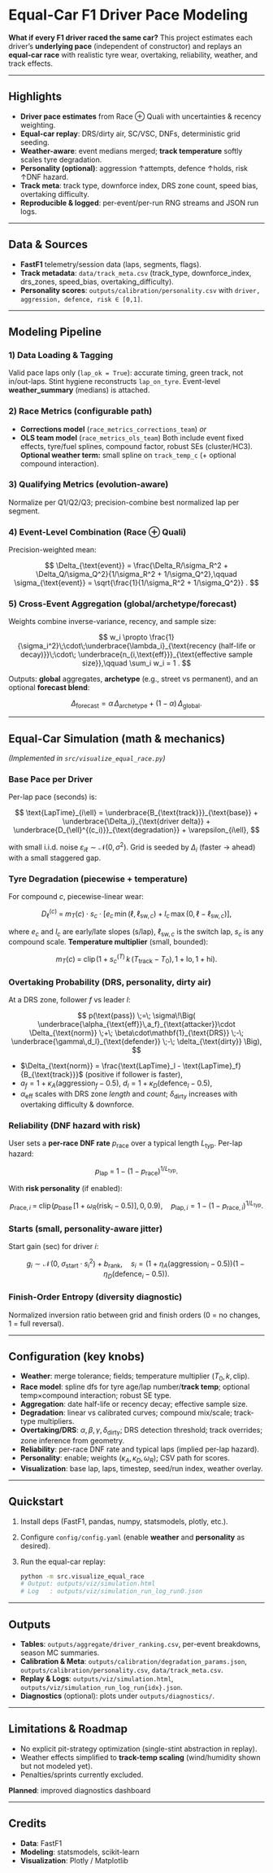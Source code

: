 # Equal-Car F1 Driver Pace Modeling

**What if every F1 driver raced the same car?**
This project estimates each driver’s **underlying pace** (independent of constructor) and replays an **equal-car race** with realistic tyre wear, overtaking, reliability, weather, and track effects.

---

## Highlights

* **Driver pace estimates** from Race ⊕ Quali with uncertainties & recency weighting.
* **Equal-car replay**: DRS/dirty air, SC/VSC, DNFs, deterministic grid seeding.
* **Weather-aware**: event medians merged; **track temperature** softly scales tyre degradation.
* **Personality (optional)**: aggression ↑attempts, defence ↑holds, risk ↑DNF hazard.
* **Track meta**: track type, downforce index, DRS zone count, speed bias, overtaking difficulty.
* **Reproducible & logged**: per-event/per-run RNG streams and JSON run logs.

---

## Data & Sources

* **FastF1** telemetry/session data (laps, segments, flags).
* **Track metadata**: `data/track_meta.csv` (track\_type, downforce\_index, drs\_zones, speed\_bias, overtaking\_difficulty).
* **Personality scores**: `outputs/calibration/personality.csv` with `driver, aggression, defence, risk ∈ [0,1]`.

---

## Modeling Pipeline

### 1) Data Loading & Tagging

Valid pace laps only (`lap_ok = True`): accurate timing, green track, not in/out-laps.
Stint hygiene reconstructs `lap_on_tyre`. Event-level **weather\_summary** (medians) is attached.

### 2) Race Metrics (configurable path)

* **Corrections model** (`race_metrics_corrections_team`) *or*
* **OLS team model** (`race_metrics_ols_team`)
  Both include event fixed effects, tyre/fuel splines, compound factor, robust SEs (cluster/HC3).
  **Optional weather term:** small spline on `track_temp_c` (+ optional compound interaction).

### 3) Qualifying Metrics (evolution-aware)

Normalize per Q1/Q2/Q3; precision-combine best normalized lap per segment.

### 4) Event-Level Combination (Race ⊕ Quali)

Precision-weighted mean:

$$
\Delta_{\text{event}}
= \frac{\Delta_R/\sigma_R^2 + \Delta_Q/\sigma_Q^2}{1/\sigma_R^2 + 1/\sigma_Q^2},\qquad
\sigma_{\text{event}} = \sqrt{\frac{1}{1/\sigma_R^2 + 1/\sigma_Q^2}} .
$$

### 5) Cross-Event Aggregation (global/archetype/forecast)

Weights combine inverse-variance, recency, and sample size:

$$
w_i \propto \frac{1}{\sigma_i^2}\;\cdot\;\underbrace{\lambda_i}_{\text{recency (half-life or decay)}}\;\cdot\;
\underbrace{n_{i,\text{eff}}}_{\text{effective sample size}},\qquad \sum_i w_i = 1 .
$$

Outputs: **global** aggregates, **archetype** (e.g., street vs permanent), and an optional **forecast blend**:

$$
\Delta_{\text{forecast}} = \alpha\,\Delta_{\text{archetype}} + (1-\alpha)\,\Delta_{\text{global}} .
$$

---

## Equal-Car Simulation (math & mechanics)

*(Implemented in `src/visualize_equal_race.py`)*

### Base Pace per Driver

Per-lap pace (seconds) is:

$$
\text{LapTime}_{i\ell} = \underbrace{B_{\text{track}}}_{\text{base}} + 
\underbrace{\Delta_i}_{\text{driver delta}} + 
\underbrace{D_{\ell}^{(c_i)}}_{\text{degradation}} +
\varepsilon_{i\ell},
$$

with small i.i.d. noise $\varepsilon_{i\ell}\sim \mathcal{N}(0,\sigma^2)$.
Grid is seeded by $\Delta_i$ (faster → ahead) with a small staggered gap.

### Tyre Degradation (piecewise + temperature)

For compound $c$, piecewise-linear wear:

$$
D_{\ell}^{(c)} \;=\; m_T(c)\cdot s_c \cdot
\big[e_c\,\min(\ell, \ell_{\text{sw},c})\;+\;l_c\,\max(0,\,\ell-\ell_{\text{sw},c})\big],
$$

where $e_c$ and $l_c$ are early/late slopes (s/lap), $\ell_{\text{sw},c}$ is the switch lap, $s_c$ is any compound scale.
**Temperature multiplier** (small, bounded):

$$
m_T(c) \;=\; \mathrm{clip}\!\left(1 + s_c^{(T)}\,k\,(T_{\text{track}}-T_0),\, 1+\text{lo},\, 1+\text{hi}\right).
$$

### Overtaking Probability (DRS, personality, dirty air)

At a DRS zone, follower $f$ vs leader $l$:

$$
p(\text{pass}) \;=\; \sigma\!\Big(
\underbrace{\alpha_{\text{eff}}\,a_f}_{\text{attacker}}\cdot \Delta_{\text{norm}}
\;+\; \beta\cdot\mathbf{1}_{\text{DRS}}
\;-\; \underbrace{\gamma\,d_l}_{\text{defender}}
\;-\; \delta_{\text{dirty}}
\Big),
$$

* $\Delta_{\text{norm}} = \frac{\text{LapTime}_l - \text{LapTime}_f}{B_{\text{track}}}$ (positive if follower is faster),
* $a_f = 1 + \kappa_A(\text{aggression}_f-0.5)$, $d_l = 1 + \kappa_D(\text{defence}_l-0.5)$,
* $\alpha_{\text{eff}}$ scales with DRS zone *length* and *count*; $\delta_{\text{dirty}}$ increases with overtaking difficulty & downforce.

### Reliability (DNF hazard with risk)

User sets a **per-race DNF rate** $p_{\text{race}}$ over a typical length $L_{\text{typ}}$.
Per-lap hazard:

$$
p_{\text{lap}} \;=\; 1 - (1 - p_{\text{race}})^{1/L_{\text{typ}}}.
$$

With **risk personality** (if enabled):

$$
p_{\text{race},i} \;=\; \mathrm{clip}\!\big(p_{\text{base}}\,[1 + \omega_R(\text{risk}_i-0.5)],\,0,\,0.9\big),\quad
p_{\text{lap},i} = 1 - (1 - p_{\text{race},i})^{1/L_{\text{typ}}}.
$$

### Starts (small, personality-aware jitter)

Start gain (sec) for driver $i$:

$$
g_i \sim \mathcal{N}\!\big(0,\;\sigma_{\text{start}}\cdot s_i^2\big) + b_{\text{rank}},\quad
s_i = (1 + \eta_A(\text{aggression}_i-0.5))(1 - \eta_D(\text{defence}_i-0.5)).
$$

### Finish-Order Entropy (diversity diagnostic)

Normalized inversion ratio between grid and finish orders (0 = no changes, 1 = full reversal).

---

## Configuration (key knobs)

* **Weather**: merge tolerance; fields; temperature multiplier $(T_0,k,\text{clip})$.
* **Race model**: spline dfs for tyre age/lap number/**track temp**; optional temp×compound interaction; robust SE type.
* **Aggregation**: date half-life or recency decay; effective sample size.
* **Degradation**: linear vs calibrated curves; compound mix/scale; track-type multipliers.
* **Overtaking/DRS**: $\alpha,\beta,\gamma,\delta_{\text{dirty}}$; DRS detection threshold; track overrides; zone inference from geometry.
* **Reliability**: per-race DNF rate and typical laps (implied per-lap hazard).
* **Personality**: enable; weights $(\kappa_A,\kappa_D,\omega_R)$; CSV path for scores.
* **Visualization**: base lap, laps, timestep, seed/run index, weather overlay.

---

## Quickstart

1. Install deps (FastF1, pandas, numpy, statsmodels, plotly, etc.).
2. Configure `config/config.yaml` (enable **weather** and **personality** as desired).
3. Run the equal-car replay:

   ```bash
   python -m src.visualize_equal_race
   # Output: outputs/viz/simulation.html
   # Log   : outputs/viz/simulation_run_log_run0.json
   ```

---

## Outputs

* **Tables**:
  `outputs/aggregate/driver_ranking.csv`, per-event breakdowns, season MC summaries.
* **Calibration & Meta**:
  `outputs/calibration/degradation_params.json`, `outputs/calibration/personality.csv`, `data/track_meta.csv`.
* **Replay & Logs**:
  `outputs/viz/simulation.html`, `outputs/viz/simulation_run_log_run{idx}.json`.
* **Diagnostics** (optional): plots under `outputs/diagnostics/`.

---

## Limitations & Roadmap

* No explicit pit-strategy optimization (single-stint abstraction in replay).
* Weather effects simplified to **track-temp scaling** (wind/humidity shown but not modeled yet).
* Penalties/sprints currently excluded.

**Planned**: improved diagnostics dashboard

---

## Credits

* **Data**: FastF1
* **Modeling**: statsmodels, scikit-learn
* **Visualization**: Plotly / Matplotlib
